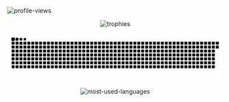 <p align="left">
    <img alt="profile-views" src="https://komarev.com/ghpvc/?username=AnxoV&color=blueviolet&label=Views">
</p>
<p align="center">
    <img alt="trophies" src="https://github-profile-trophy.vercel.app/?username=AnxoV&title=Commits,PullRequest,Repositories,Issues,Reviews,Stars&theme=onedark&no-frame=true&margin-w=10&margin-h=10&column=3&row=2">
</p>
<p align="center">
    <img alt="github-snake" src="github-contribution-grid-snake.svg">
</p>
<p align="center">
    <img alt="most-used-languages" src="https://github-readme-stats.vercel.app/api/top-langs/?username=AnxoV&layout=compact">
</p>
